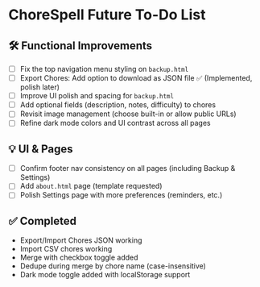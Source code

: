 # ChoreSpell Future To-Do List

## 🛠 Functional Improvements
- [ ] Fix the top navigation menu styling on `backup.html`
- [ ] Export Chores: Add option to download as JSON file ✅ (Implemented, polish later)
- [ ] Improve UI polish and spacing for `backup.html`
- [ ] Add optional fields (description, notes, difficulty) to chores
- [ ] Revisit image management (choose built-in or allow public URLs)
- [ ] Refine dark mode colors and UI contrast across all pages

## 💡 UI & Pages
- [ ] Confirm footer nav consistency on all pages (including Backup & Settings)
- [ ] Add `about.html` page (template requested)
- [ ] Polish Settings page with more preferences (reminders, etc.)

## ✅ Completed
- Export/Import Chores JSON working
- Import CSV chores working
- Merge with checkbox toggle added
- Dedupe during merge by chore name (case-insensitive)
- Dark mode toggle added with localStorage support
